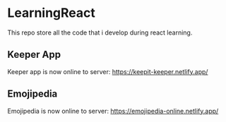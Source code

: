 # LearningReact
This repo store all the code that i develop during react learning.

## Keeper App
Keeper app is now online to server: https://keepit-keeper.netlify.app/

## Emojipedia
Emojipedia is now online to server: https://emojipedia-online.netlify.app/ 

